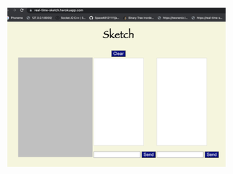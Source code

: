 ![sketch-2ndEdition](https://github.com/Space48121111/heroku-real-time-sketch-/blob/master/Screen%20Shot%202022-08-19%20at%2006.21.12.png)
